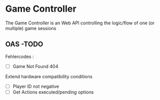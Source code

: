 # Game Controller
The Game Controller is an Web API controlling the logic/flow of one (or multiple) game sessions

## OAS -TODO

Fehlercodes :

- [ ] Game Not Found 404

Extend hardware compatibility conditions 

- [ ] Player ID not negative
- [ ] Get Actions executed/pending options